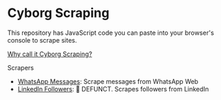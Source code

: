 # Cyborg Scraping

This repository has JavaScript code you can paste into your browser's console to scrape sites.

[Why call it Cyborg Scraping?](https://www.s-anand.net/blog/cyborg-scraping/)

Scrapers

- [WhatsApp Messages](whatsapp-messages.js): Scrape messages from WhatsApp Web
- [LinkedIn Followers](linkedin-followers.js): 🔴 DEFUNCT. Scrapes followers from LinkedIn
